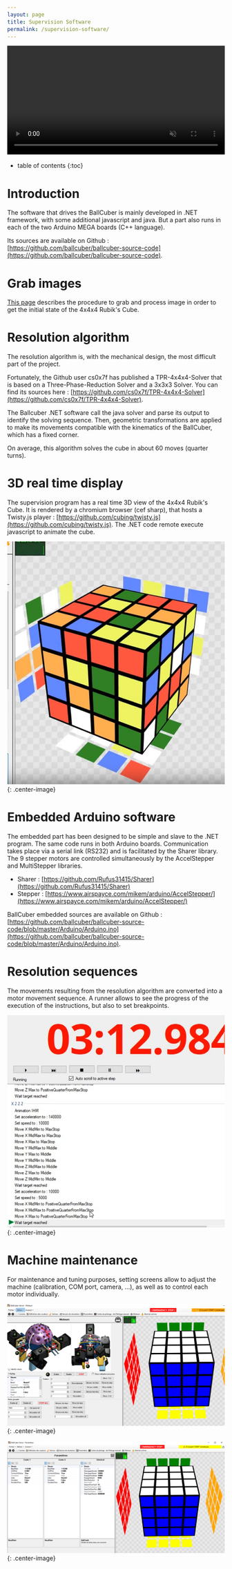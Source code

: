 ```yaml
---
layout: page
title: Supervision Software
permalink: /supervision-software/
---
```


<video width="100%" autoplay loop muted playsinline>
  <source src="/assets/IMG_5257.MOV" type="video/mp4" />
</video>

* table of contents
{:toc}

# Introduction
The software that drives the BallCuber is mainly developed in .NET framework, with some additional javascript and java. But a part also runs in each of the two Arduino MEGA boards (C++ language).

Its sources are available on Github : [https://github.com/ballcuber/ballcuber-source-code](https://github.com/ballcuber/ballcuber-source-code).

# Grab images
[This page](/color-detection) describes the procedure to grab and process image in order to get the initial state of the 4x4x4 Rubik's Cube.

# Resolution algorithm
The resolution algorithm is, with the mechanical design, the most difficult part of the project.

Fortunately, the Github user cs0x7f has published a TPR-4x4x4-Solver that is based on a Three-Phase-Reduction Solver and a 3x3x3 Solver. You can find its sources here :
[https://github.com/cs0x7f/TPR-4x4x4-Solver](https://github.com/cs0x7f/TPR-4x4x4-Solver).

The Ballcuber .NET software call the java solver and parse its output to identify the solving sequence. Then, geometric transformations are applied to make its movements compatible with the kinematics of the BallCuber, which has a fixed corner. 

On average, this algorithm solves the cube in about 60 moves (quarter turns).


# 3D real time display
The supervision program has a real time 3D view of the 4x4x4 Rubik's Cube. It is rendered by a chromium browser (cef sharp), that hosts a Twisty.js player : [https://github.com/cubing/twisty.js](https://github.com/cubing/twisty.js). The .NET code remote execute javascript to animate the cube.

![3D supervision view](/assets/3d-supervision.png){: .center-image}


# Embedded Arduino software
The embedded part has been designed to be simple and slave to the .NET program. The same code runs in both Arduino boards. Communication takes place via a serial link (RS232) and is facilitated by the Sharer library. The 9 stepper motors are controlled simultaneously by the AccelStepper and MultiStepper libraries.

* Sharer : [https://github.com/Rufus31415/Sharer](https://github.com/Rufus31415/Sharer) 
* Stepper : [https://www.airspayce.com/mikem/arduino/AccelStepper/](https://www.airspayce.com/mikem/arduino/AccelStepper/) 

BallCuber embedded sources are available on Github : [https://github.com/ballcuber/ballcuber-source-code/blob/master/Arduino/Arduino.ino](https://github.com/ballcuber/ballcuber-source-code/blob/master/Arduino/Arduino.ino).


# Resolution sequences
The movements resulting from the resolution algorithm are converted into a motor movement sequence. A runner allows to see the progress of the execution of the instructions, but also to set breakpoints.

![3D supervision view](/assets/runner.png){: .center-image}


# Machine maintenance
For maintenance and tuning purposes, setting screens allow to adjust the machine (calibration, COM port, camera, ...), as well as to control each motor individually.

![3D supervision view](/assets/maintenance-screen1.png){: .center-image}

![3D supervision view](/assets/maintenance-screen2.png){: .center-image}

